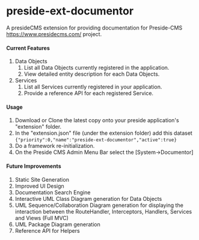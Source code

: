 # preside-ext-documentor

A presideCMS extension for providing documentation for Preside-CMS https://www.presidecms.com/ project.

<h4>Current Features</h4>
<ol>
<li>Data Objects
	<ol>
		<li>List all Data Objects currently registered in the application.</li>
		<li>View detailed entity description for each Data Objects.</li>
	</ol>
</li>
<li>Services
	<ol>
		<li>List all Services currently registered in your application.</li>
		<li>Provide a reference API for each registered Service.</li>
	</ol>
</li>
</ol>

<h4>Usage</h4>
<ol>
	<li>Download or Clone the latest copy onto your preside application's "extension" folder.</li>
	<li>In the "extension.json" file (under the extension folder) add this dataset 		<code>{"priority":0,"name":"preside-ext-documentor","active":true}</code> </li>
	<li>Do a framework re-initialization.</li>
	<li>On the Preside CMS Admin Menu Bar select the [System->Documentor]</li>
</ol>
   
   
<h4>Future Improvements</h4>
<ol>
	<li>Static Site Generation</li>
	<li>Improved UI Design</li>
	<li>Documentation Search Engine</li>
	<li>Interactive UML Class Diagram generation for Data Objects</li>
	<li>UML Sequence/Collaboration Diagram generation for displaying the interaction between the RouteHandler, Interceptors, Handlers, Services and Views (Full MVC)</li>
	<li>UML Package Diagram generation</li>
	<li>Reference API for Helpers</li>
</ol>
